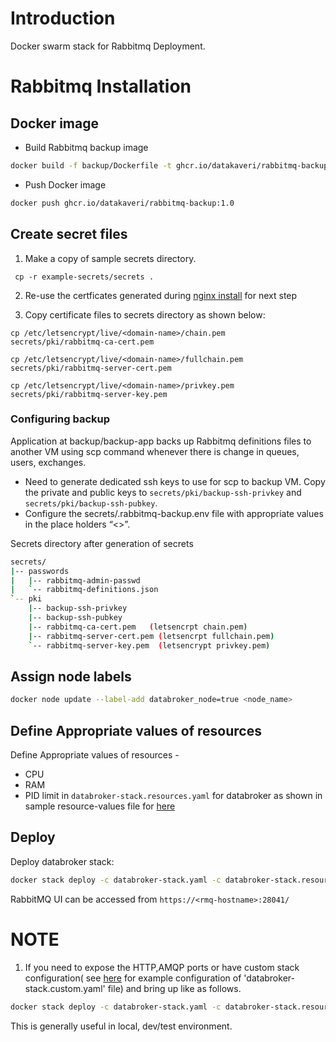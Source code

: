 # Introduction
Docker swarm stack for Rabbitmq Deployment.
# Rabbitmq Installation
##  Docker image
* Build Rabbitmq backup image 

```sh
docker build -f backup/Dockerfile -t ghcr.io/datakaveri/rabbitmq-backup:1.0 backup/
```
* Push Docker image 
```sh
docker push ghcr.io/datakaveri/rabbitmq-backup:1.0
```
## Create secret files
1. Make a copy of sample secrets directory.
```console
 cp -r example-secrets/secrets .
```
2. Re-use the certficates generated during [nginx install](../nginx/README.md#create-secret-files) for next step

3. Copy certificate files to secrets directory as shown below:

```
cp /etc/letsencrypt/live/<domain-name>/chain.pem  secrets/pki/rabbitmq-ca-cert.pem

cp /etc/letsencrypt/live/<domain-name>/fullchain.pem  secrets/pki/rabbitmq-server-cert.pem

cp /etc/letsencrypt/live/<domain-name>/privkey.pem secrets/pki/rabbitmq-server-key.pem
```
### Configuring backup
Application at backup/backup-app backs up Rabbitmq definitions files to another VM using scp command whenever there is change in queues, users, exchanges.
* Need to generate dedicated ssh keys to use for scp to backup VM. Copy the private and public keys to ``secrets/pki/backup-ssh-privkey`` and ``secrets/pki/backup-ssh-pubkey``.
* Configure the secrets/.rabbitmq-backup.env file with appropriate values in the place holders “<>”.

Secrets directory after generation of secrets
```sh
secrets/
|-- passwords
|   |-- rabbitmq-admin-passwd
|   `-- rabbitmq-definitions.json
`-- pki
    |-- backup-ssh-privkey 
    |-- backup-ssh-pubkey
    |-- rabbitmq-ca-cert.pem   (letsencrpt chain.pem)
    |-- rabbitmq-server-cert.pem (letsencrpt fullchain.pem)
    `-- rabbitmq-server-key.pem  (letsencrypt privkey.pem)
```

## Assign node labels

```sh
docker node update --label-add databroker_node=true <node_name>
```

## Define Appropriate values of resources

Define Appropriate values of resources -
- CPU 
- RAM 
- PID limit 
in `databroker-stack.resources.yaml`  for databroker as shown in sample resource-values file for [here](example-databroker-stack.resources.yaml)

## Deploy
Deploy databroker stack:
```sh
docker stack deploy -c databroker-stack.yaml -c databroker-stack.resources.yaml databroker
```
RabbitMQ UI can be accessed from ``https://<rmq-hostname>:28041/``
# NOTE
1. If you need to expose the HTTP,AMQP ports or have custom stack configuration( see [here](example-databroker-stack.custom.yaml) for example configuration of 'databroker-stack.custom.yaml' file)  and bring up like as follows.

```sh
docker stack deploy -c databroker-stack.yaml -c databroker-stack.resources.yaml -c databroker-stack.custom.yaml databroker
```
This is generally useful in local, dev/test environment.
